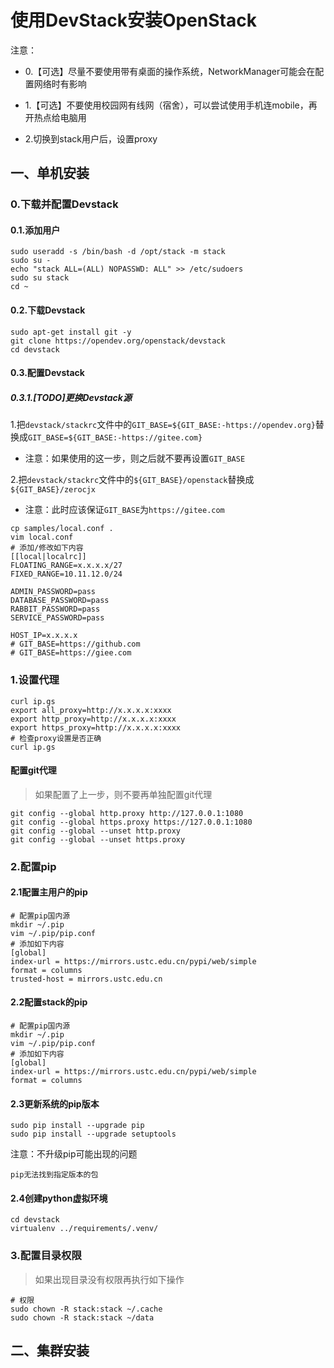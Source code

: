 # 使用DevStack安装OpenStack

注意：

- 0.【可选】尽量不要使用带有桌面的操作系统，NetworkManager可能会在配置网络时有影响

- 1.【可选】不要使用校园网有线网（宿舍），可以尝试使用手机连mobile，再开热点给电脑用

- 2.切换到stack用户后，设置proxy

## 一、单机安装

### 0.下载并配置Devstack

#### 0.1.添加用户
```shell
sudo useradd -s /bin/bash -d /opt/stack -m stack
sudo su -
echo "stack ALL=(ALL) NOPASSWD: ALL" >> /etc/sudoers
sudo su stack
cd ~
```

#### 0.2.下载Devstack
```shell
sudo apt-get install git -y
git clone https://opendev.org/openstack/devstack
cd devstack
```

#### 0.3.配置Devstack

##### 0.3.1.[TODO]更换Devstack源

1.把`devstack/stackrc`文件中的`GIT_BASE=${GIT_BASE:-https://opendev.org}`替换成`GIT_BASE=${GIT_BASE:-https://gitee.com}`

- 注意：如果使用的这一步，则之后就不要再设置`GIT_BASE`

2.把`devstack/stackrc`文件中的`${GIT_BASE}/openstack`替换成`${GIT_BASE}/zerocjx`
    
- 注意：此时应该保证`GIT_BASE`为`https://gitee.com`

```shell
cp samples/local.conf .
vim local.conf
# 添加/修改如下内容
[[local|localrc]]
FLOATING_RANGE=x.x.x.x/27
FIXED_RANGE=10.11.12.0/24

ADMIN_PASSWORD=pass
DATABASE_PASSWORD=pass
RABBIT_PASSWORD=pass
SERVICE_PASSWORD=pass

HOST_IP=x.x.x.x
# GIT_BASE=https://github.com
# GIT_BASE=https://giee.com
```

### 1.设置代理
```shell
curl ip.gs
export all_proxy=http://x.x.x.x:xxxx
export http_proxy=http://x.x.x.x:xxxx
export https_proxy=http://x.x.x.x:xxxx
# 检查proxy设置是否正确
curl ip.gs
```

#### 配置git代理

> 如果配置了上一步，则不要再单独配置git代理

```shell
git config --global http.proxy http://127.0.0.1:1080
git config --global https.proxy https://127.0.0.1:1080
git config --global --unset http.proxy
git config --global --unset https.proxy
```

### 2.配置pip

#### 2.1配置主用户的pip
```shell
# 配置pip国内源
mkdir ~/.pip
vim ~/.pip/pip.conf
# 添加如下内容
[global]
index-url = https://mirrors.ustc.edu.cn/pypi/web/simple
format = columns
trusted-host = mirrors.ustc.edu.cn
```

#### 2.2配置stack的pip
```shell
# 配置pip国内源
mkdir ~/.pip
vim ~/.pip/pip.conf
# 添加如下内容
[global]
index-url = https://mirrors.ustc.edu.cn/pypi/web/simple
format = columns
```

#### 2.3更新系统的pip版本
```shell
sudo pip install --upgrade pip
sudo pip install --upgrade setuptools
```

注意：不升级pip可能出现的问题
```shell
pip无法找到指定版本的包
```

#### 2.4创建python虚拟环境
```shell
cd devstack
virtualenv ../requirements/.venv/
```

### 3.配置目录权限

> 如果出现目录没有权限再执行如下操作

```shell
# 权限
sudo chown -R stack:stack ~/.cache
sudo chown -R stack:stack ~/data
```

## 二、集群安装
